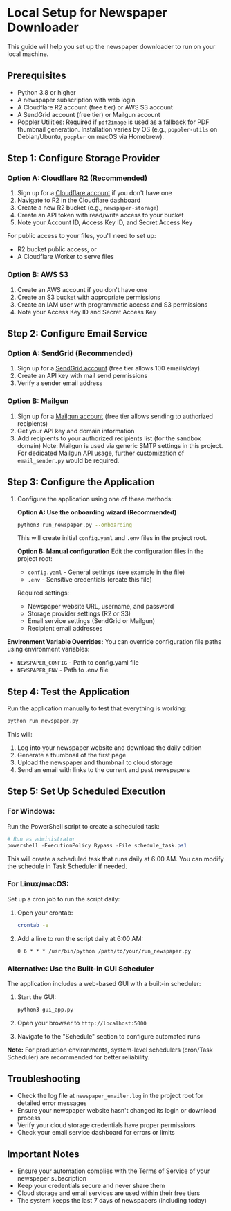 # Local Setup for Newspaper Downloader

This guide will help you set up the newspaper downloader to run on your local machine.

## Prerequisites

- Python 3.8 or higher
- A newspaper subscription with web login
- A Cloudflare R2 account (free tier) or AWS S3 account
- A SendGrid account (free tier) or Mailgun account
- Poppler Utilities: Required if `pdf2image` is used as a fallback for PDF thumbnail generation. Installation varies by OS (e.g., `poppler-utils` on Debian/Ubuntu, `poppler` on macOS via Homebrew).

## Step 1: Configure Storage Provider

### Option A: Cloudflare R2 (Recommended)

1. Sign up for a [Cloudflare account](https://dash.cloudflare.com/sign-up) if you don't have one
2. Navigate to R2 in the Cloudflare dashboard
3. Create a new R2 bucket (e.g., `newspaper-storage`)
4. Create an API token with read/write access to your bucket
5. Note your Account ID, Access Key ID, and Secret Access Key

For public access to your files, you'll need to set up:
- R2 bucket public access, or
- A Cloudflare Worker to serve files

### Option B: AWS S3

1. Create an AWS account if you don't have one
2. Create an S3 bucket with appropriate permissions
3. Create an IAM user with programmatic access and S3 permissions
4. Note your Access Key ID and Secret Access Key

## Step 2: Configure Email Service

### Option A: SendGrid (Recommended)

1. Sign up for a [SendGrid account](https://signup.sendgrid.com/) (free tier allows 100 emails/day)
2. Create an API key with mail send permissions
3. Verify a sender email address

### Option B: Mailgun

1. Sign up for a [Mailgun account](https://signup.mailgun.com/new/signup) (free tier allows sending to authorized recipients)
2. Get your API key and domain information
3. Add recipients to your authorized recipients list (for the sandbox domain)
   Note: Mailgun is used via generic SMTP settings in this project. For dedicated Mailgun API usage, further customization of `email_sender.py` would be required.

## Step 3: Configure the Application

1. Configure the application using one of these methods:

   **Option A: Use the onboarding wizard (Recommended)**
   ```bash
   python3 run_newspaper.py --onboarding
   ```
   This will create initial `config.yaml` and `.env` files in the project root.

   **Option B: Manual configuration**
   Edit the configuration files in the project root:
   - `config.yaml` - General settings (see example in the file)
   - `.env` - Sensitive credentials (create this file)

   Required settings:
   - Newspaper website URL, username, and password
   - Storage provider settings (R2 or S3)
   - Email service settings (SendGrid or Mailgun)
   - Recipient email addresses

**Environment Variable Overrides:**
You can override configuration file paths using environment variables:
- `NEWSPAPER_CONFIG` - Path to config.yaml file
- `NEWSPAPER_ENV` - Path to .env file

## Step 4: Test the Application

Run the application manually to test that everything is working:

```bash
python run_newspaper.py
```

This will:
1. Log into your newspaper website and download the daily edition
2. Generate a thumbnail of the first page
3. Upload the newspaper and thumbnail to cloud storage
4. Send an email with links to the current and past newspapers

## Step 5: Set Up Scheduled Execution

### For Windows:

Run the PowerShell script to create a scheduled task:

```powershell
# Run as administrator
powershell -ExecutionPolicy Bypass -File schedule_task.ps1
```

This will create a scheduled task that runs daily at 6:00 AM. You can modify the schedule in Task Scheduler if needed.

### For Linux/macOS:

Set up a cron job to run the script daily:

1. Open your crontab:
   ```bash
   crontab -e
   ```

2. Add a line to run the script daily at 6:00 AM:
   ```
   0 6 * * * /usr/bin/python /path/to/your/run_newspaper.py
   ```

### Alternative: Use the Built-in GUI Scheduler

The application includes a web-based GUI with a built-in scheduler:

1. Start the GUI:
   ```bash
   python3 gui_app.py
   ```

2. Open your browser to `http://localhost:5000`

3. Navigate to the "Schedule" section to configure automated runs

**Note:** For production environments, system-level schedulers (cron/Task Scheduler) are recommended for better reliability.

## Troubleshooting

- Check the log file at `newspaper_emailer.log` in the project root for detailed error messages
- Ensure your newspaper website hasn't changed its login or download process
- Verify your cloud storage credentials have proper permissions
- Check your email service dashboard for errors or limits

## Important Notes

- Ensure your automation complies with the Terms of Service of your newspaper subscription
- Keep your credentials secure and never share them
- Cloud storage and email services are used within their free tiers
- The system keeps the last 7 days of newspapers (including today) 